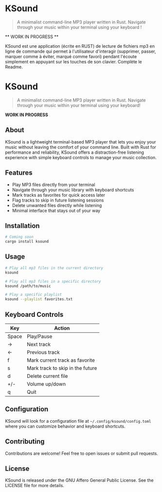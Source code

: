 # KSound

> A minimalist command-line MP3 player written in Rust. Navigate through your music within your terminal using your keyboard !

** WORK IN PROGRESS **

KSound est une application (écrite en RUST) de lecture de fichiers mp3 en ligne de commande qui permet à l'utilisateur d'interagir (supprimer, passer, marquer comme à éviter, marqué comme favori) pendant l'écoute simplement en appuyant sur les touches de son clavier.
Complète le Readme.


# KSound

> A minimalist command-line MP3 player written in Rust. Navigate through your music within your terminal using your keyboard!

**WORK IN PROGRESS**

## About

KSound is a lightweight terminal-based MP3 player that lets you enjoy your music without leaving the comfort of your command line. Built with Rust for performance and reliability, KSound offers a distraction-free listening experience with simple keyboard controls to manage your music collection.

## Features

- Play MP3 files directly from your terminal
- Navigate through your music library with keyboard shortcuts
- Mark tracks as favorites for quick access later
- Flag tracks to skip in future listening sessions
- Delete unwanted files directly while listening
- Minimal interface that stays out of your way

## Installation

```bash
# Coming soon
cargo install ksound
```

## Usage

```bash
# Play all mp3 files in the current directory
ksound

# Play all mp3 files in a specific directory
ksound /path/to/music

# Play a specific playlist
ksound --playlist favorites.txt
```

## Keyboard Controls

| Key       | Action                           |
|-----------|----------------------------------|
| Space     | Play/Pause                       |
| →         | Next track                       |
| ←         | Previous track                   |
| f         | Mark current track as favorite   |
| s         | Mark track to skip in the future |
| d         | Delete current file              |
| +/-       | Volume up/down                   |
| q         | Quit                             |

## Configuration

KSound will look for a configuration file at `~/.config/ksound/config.toml` where you can customize behavior and keyboard shortcuts.

## Contributing

Contributions are welcome! Feel free to open issues or submit pull requests.

## License

KSound is released under the GNU Affero General Public License. See the LICENSE file for more details.
